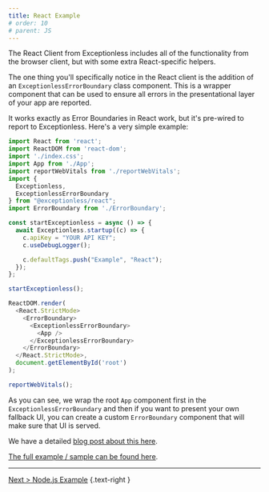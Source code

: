 ```yaml
---
title: React Example
# order: 10
# parent: JS
---
```

The React Client from Exceptionless includes all of the functionality from the browser client, but with some extra React-specific helpers.

The one thing you'll specifically notice in the React client is the addition of an `ExceptionlessErrorBoundary` class component. This is a wrapper component that can be used to ensure all errors in the presentational layer of your app are reported.

It works exactly as Error Boundaries in React work, but it's pre-wired to report to Exceptionless. Here's a very simple example:

```js
import React from 'react';
import ReactDOM from 'react-dom';
import './index.css';
import App from './App';
import reportWebVitals from './reportWebVitals';
import {
  Exceptionless,
  ExceptionlessErrorBoundary
} from "@exceptionless/react";
import ErrorBoundary from './ErrorBoundary';

const startExceptionless = async () => {
  await Exceptionless.startup((c) => {
    c.apiKey = "YOUR API KEY";
    c.useDebugLogger();

    c.defaultTags.push("Example", "React");
  });
};

startExceptionless();

ReactDOM.render(
  <React.StrictMode>
    <ErrorBoundary>
      <ExceptionlessErrorBoundary>
        <App />
      </ExceptionlessErrorBoundary>
    </ErrorBoundary>
  </React.StrictMode>,
  document.getElementById('root')
);

reportWebVitals();
```

As you can see, we wrap the root `App` component first in the `ExceptionlessErrorBoundary` and then if you want to present your own fallback UI, you can create a custom `ErrorBoundary` component that will make sure that UI is served.

We have a detailed [blog post about this here](https://exceptionless.com/news/2021/2021-08-16-how-to-use-error-boundaries-in-react/).

[The full example / sample can be found here](https://github.com/exceptionless/Exceptionless.JavaScript/tree/master/example/react).

---

[Next > Node.js Example](node-example.md) {.text-right }
